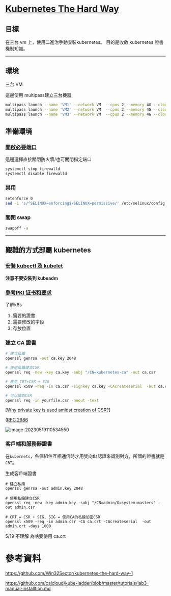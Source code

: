 # [Kubernetes The Hard Way](https://github.com/caicloud/kube-ladder/blob/master/tutorials/lab3-manual-installtion.md#kubernetes-the-hard-way)



## 目標

在三台 vm 上，使用二進治手動安裝kubernetes。
目的是收斂 kubernetes 證書機制知識。

---

## 環境

三台 VM

這邊使用 multipass建立三台機器

``` sh
multipass launch --name 'VM1' --network VM  --cpus 2 --memory 4G --cloud-init=C:\Multipass\cloud-init.yaml
multipass launch --name 'VM2' --network VM  --cpus 2 --memory 4G --cloud-init=C:\Multipass\cloud-init.yaml
multipass launch --name 'VM3' --network VM  --cpus 2 --memory 4G --cloud-init=C:\Multipass\cloud-init.yaml
```



## 準備環境

### [開啟必要端口](https://kubernetes.io/zh-cn/docs/reference/networking/ports-and-protocols/)

這邊選擇直接關閉防火牆/也可關閉指定端口

```sh
systemctl stop firewalld
systemctl disable firewalld
```

### 禁用

``` sh
setenforce 0
sed -i 's/^SELINUX=enforcing$/SELINUX=permissive/' /etc/selinux/config
```

### 關閉 swap

```sh
swapoff -a
```

---

## 艱難的方式部屬 kubernetes



### [安裝 kubectl 及 kubelet](https://kubernetes.io/zh-cn/docs/setup/production-environment/tools/kubeadm/install-kubeadm/#installing-kubeadm-kubelet-and-kubectl)

**注意不要安裝到 kubeadm**



### [參考PKI 证书和要求](https://kubernetes.io/zh-cn/docs/setup/best-practices/certificates/)

了解k8s

1. 需要的證書
2. 需要修改的字段
3. 存放位置



### 建立 CA 證書

``` sh
# 建立私鑰
openssl genrsa -out ca.key 2048

# 使用私鑰建立CSR
openssl req -new -key ca.key -subj "/CN=kubernetes-ca" -out ca.csr

# 產生 CRT=CSR + SIG
openssl x509 -req -in ca.csr -signkey ca.key -CAcreateserial  -out ca.crt -days 1000

# 可以讀取CSR
openssl req -in yourfile.csr -noout -text
```

[[Why private key is used amidst creation of CSR?](https://stackoverflow.com/questions/56449727/why-private-key-is-used-amidst-creation-of-csr)]

([RFC 2986](https://www.rfc-editor.org/rfc/rfc2986)

![image-20230519110534550](https://raw.githubusercontent.com/roger9491/Typora_note/main/img/image-20230519110534550.png)

### 客戶端和服務器證書

在`kubernets`，各個組件互相通信時才用雙向tls認證來識別對方，所謂的證書就是 `CRT`。

生成客戶端證書

``` shell
# 建立私鑰
openssl genrsa -out admin.key 2048

# 使用私鑰建立CSR
openssl req -new -key admin.key -subj "/CN=admin/O=system:masters" -out admin.csr

# CRT = CSR + SIG, SIG = 使用CA的私鑰加密CSR 
openssl x509 -req -in admin.csr -CA ca.crt -CAcreateserial  -out admin.crt -days 1000
```

5/19 不理解 為啥要使用 ca.crt









# 參考資料

https://github.com/Win32Sector/kubernetes-the-hard-way-1

https://github.com/caicloud/kube-ladder/blob/master/tutorials/lab3-manual-installtion.md
